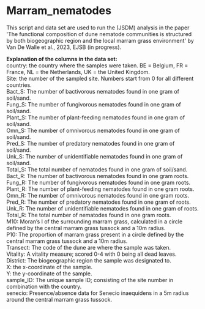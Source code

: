 # Marram_nematodes
This script and data set are used to run the (JSDM) analysis in the paper 'The functional composition of dune nematode communities is structured by both biogeographic region and the local marram grass environment' by Van De Walle et al., 2023, EJSB (in progress).

**Explanation of the columns in the data set:**  
country: the country where the samples were taken. BE = Belgium, FR = France, NL = the Netherlands, UK = the United Kingdom.  
Site: the number of the sampled site. Numbers start from 0 for all different countries.  
Bact_S: The number of bactivorous nematodes found in one gram of soil/sand.  
Fung_S: The number of fungivorous nematodes found in one gram of soil/sand.  
Plant_S: The number of plant-feeding nematodes found in one gram of soil/sand.  
Omn_S:	 The number of omnivorous nematodes found in one gram of soil/sand.  
Pred_S:	The number of predatory nematodes found in one gram of soil/sand.  
Unk_S: The number of unidentifiable nematodes found in one gram of soil/sand.  
Total_S: The total number of nematodes found in one gram of soil/sand.  
Bact_R: The number of bactivorous nematodes found in one gram roots.  
Fung_R: The number of fungivorous nematodes found in one gram roots.  
Plant_R: The number of plant-feeding nematodes found in one gram roots.  
Omn_R: The number of omnivorous nematodes found in one gram roots.  
Pred_R: The number of predatory nematodes found in one gram of roots.  
Unk_R: The number of unidentifiable nematodes found in one gram of roots.  
Total_R: The total number of nematodes found in one gram roots.  
M10: Moran’s I of the surrounding marram grass, calculated in a circle defined by the central marram grass tussock and a 10m radius.  
P10: The proportion of marram grass present in a circle defined by the central marram grass tussock and a 10m radius.  
Transect: The code of the dune are where the sample was taken.  
Vitality: A vitality measure; scored 0-4 with 0 being all dead leaves.  
District: The biogeographic region the sample was designated to.  
X: the x-coordinate of the sample.  
Y: the y-coordinate of the sample.  
sample_ID: The unique sample ID; consisting of the site number in combination with the country.  
senecio: Presence/absence data for Senecio inaequidens in a 5m radius around the central marram grass tussock.
